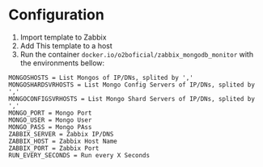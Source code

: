 # Configuration

1. Import template to Zabbix
2. Add This template to a host
3. Run the container `docker.io/o2boficial/zabbix_mongodb_monitor` with the environments bellow:
```
MONGOSHOSTS = List Mongos of IP/DNs, splited by ','
MONGOSHARDSVRHOSTS = List Mongo Config Servers of IP/DNs, splited by ','
MONGOCONFIGSVRHOSTS = List Mongo Shard Servers of IP/DNs, splited by ','
MONGO_PORT = Mongo Port
MONGO_USER = Mongo User
MONGO_PASS = Mongo PAss
ZABBIX_SERVER = Zabbix IP/DNS
ZABBIX_HOST = Zabbix Host Name
ZABBIX_PORT = Zabbix Port
RUN_EVERY_SECONDS = Run every X Seconds
```